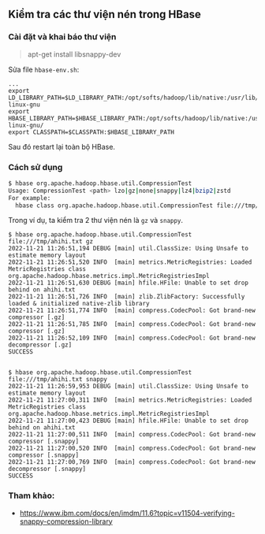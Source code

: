 ## Kiểm tra các thư viện nén trong HBase

### Cài đặt và khai báo thư viện

> apt-get install libsnappy-dev

Sửa file `hbase-env.sh`:

```
...
export LD_LIBRARY_PATH=$LD_LIBRARY_PATH:/opt/softs/hadoop/lib/native:/usr/lib/x86_64-linux-gnu
export HBASE_LIBRARY_PATH=$HBASE_LIBRARY_PATH:/opt/softs/hadoop/lib/native:/usr/lib/x86_64-linux-gnu/
export CLASSPATH=$CLASSPATH:$HBASE_LIBRARY_PATH
```

Sau đó restart lại toàn bộ HBase.

### Cách sử dụng

```sh
$ hbase org.apache.hadoop.hbase.util.CompressionTest
Usage: CompressionTest <path> lzo|gz|none|snappy|lz4|bzip2|zstd
For example:
  hbase class org.apache.hadoop.hbase.util.CompressionTest file:///tmp/testfile gz
```

Trong ví dụ, ta kiểm tra 2 thư viện nén là `gz` và `snappy`.

```
$ hbase org.apache.hadoop.hbase.util.CompressionTest file:///tmp/ahihi.txt gz
2022-11-21 11:26:51,194 DEBUG [main] util.ClassSize: Using Unsafe to estimate memory layout
2022-11-21 11:26:51,520 INFO  [main] metrics.MetricRegistries: Loaded MetricRegistries class org.apache.hadoop.hbase.metrics.impl.MetricRegistriesImpl
2022-11-21 11:26:51,630 DEBUG [main] hfile.HFile: Unable to set drop behind on ahihi.txt
2022-11-21 11:26:51,726 INFO  [main] zlib.ZlibFactory: Successfully loaded & initialized native-zlib library
2022-11-21 11:26:51,774 INFO  [main] compress.CodecPool: Got brand-new compressor [.gz]
2022-11-21 11:26:51,785 INFO  [main] compress.CodecPool: Got brand-new compressor [.gz]
2022-11-21 11:26:52,109 INFO  [main] compress.CodecPool: Got brand-new decompressor [.gz]
SUCCESS


$ hbase org.apache.hadoop.hbase.util.CompressionTest file:///tmp/ahihi.txt snappy
2022-11-21 11:26:59,953 DEBUG [main] util.ClassSize: Using Unsafe to estimate memory layout
2022-11-21 11:27:00,311 INFO  [main] metrics.MetricRegistries: Loaded MetricRegistries class org.apache.hadoop.hbase.metrics.impl.MetricRegistriesImpl
2022-11-21 11:27:00,423 DEBUG [main] hfile.HFile: Unable to set drop behind on ahihi.txt
2022-11-21 11:27:00,511 INFO  [main] compress.CodecPool: Got brand-new compressor [.snappy]
2022-11-21 11:27:00,520 INFO  [main] compress.CodecPool: Got brand-new compressor [.snappy]
2022-11-21 11:27:00,769 INFO  [main] compress.CodecPool: Got brand-new decompressor [.snappy]
SUCCESS
```

### Tham khảo:
- https://www.ibm.com/docs/en/imdm/11.6?topic=v11504-verifying-snappy-compression-library
